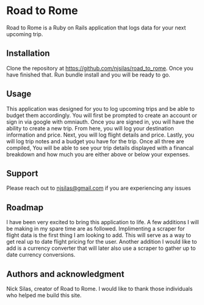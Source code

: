 # Road to Rome

Road to Rome is a Ruby on Rails application that logs 
data for your next upcoming trip. 

## Installation

Clone the repository at https://github.com/njsilas/road_to_rome.
Once you have finished that. Run bundle install and you will be 
ready to go.

## Usage
This application was designed for you to log upcoming trips 
and be able to budget them accordingly. You will first be prompted
to create an account or sign in via  google with omniauth. Once 
you are signed in, you will have the ability to create a new trip.
From here, you will log your destination information and price. Next,
you will log flight details and price. Lastly, you will log trip notes
and a budget you have for the trip. Once all three are compiled, You 
will be able to see your trip details displayed with a financal 
breakdown and how much you are either above or below your expenses.

## Support
Please reach out to njsilas@gmail.com if you are experiencing any issues

## Roadmap
I have been very excited to bring this application to life. A few
additions I will be making in my spare time are as followed. 
Implimenting a scraper for flight data is the first thing I am 
looking to add. This will serve as a way to get real up to date 
flight pricing for the user. Another addition I would like to add
is a currency converter that will later also use a scraper to gather
up to date currency conversions.

 ## Authors and acknowledgment
 Nick Silas, creator of Road to Rome.
 I would like to thank those individuals who helped me build
 this site. 

